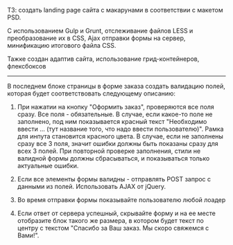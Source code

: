 ТЗ: создать landing page сайта с макарунами в соответствии с макетом PSD.

С использованием Gulp и Grunt, отслеживание файлов LESS и преобразование их в CSS, Ajax отправки формы на сервер, минификацию итогового файла CSS.

Тажке создан адаптив сайта, использование грид-контейнеров, флексбоксов

--------------------
В последнем блоке страницы в форме заказа создать валидацию полей, которая будет соответствовать следующему описанию:

1. При нажатии на кнопку "Оформить заказ", проверяются все поля сразу. Все поля - обязательные. В случае, если какое-то поле не заполнено, под ним показывается красный текст "Необходимо ввести ... (тут название того, что надо ввести пользователю)". Рамка для инпута становится красного цвета. В случае, если не заполнены сразу все 3 поля, значит ошибки должны быть показаны сразу для всех 3 полей. При повторной проверке заполнения, стили не валидной формы должны сбрасываться, и показываться только актуальные ошибки.

2. Если все элементы формы валидны - отправлять POST запрос с данными из полей. Использовать AJAX от jQuery.

3. Во время отправки формы показывайте пользователю любой лоадер

4. Если ответ от сервера успешный, скрывайте форму и на ее месте отобразите блок такого же размера, в котором будет текст по центру с текстом "Спасибо за Ваш заказ. Мы скоро свяжемся с Вами!".
